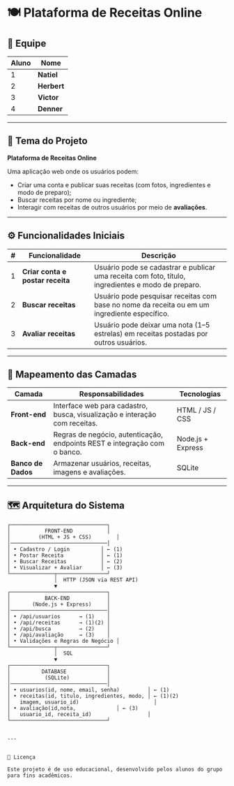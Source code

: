 # 🍽 Plataforma de Receitas Online

## 👥 Equipe
| Aluno | Nome |
|--------|-------|
| 1 | **Natiel** |
| 2 | **Herbert** |
| 3 | **Victor** |
| 4 | **Denner** |


---


## 🎯 Tema do Projeto
**Plataforma de Receitas Online**

Uma aplicação web onde os usuários podem:
- Criar uma conta e publicar suas receitas (com fotos, ingredientes e modo de preparo);
- Buscar receitas por nome ou ingrediente;
- Interagir com receitas de outros usuários por meio de **avaliações**.


---


## ⚙️ Funcionalidades Iniciais

| # | Funcionalidade | Descrição |
|---|----------------|------------|
| 1 | **Criar conta e postar receita** | Usuário pode se cadastrar e publicar uma receita com foto, título, ingredientes e modo de preparo. |
| 2 | **Buscar receitas** | Usuário pode pesquisar receitas com base no nome da receita ou em um ingrediente específico. |
| 3 | **Avaliar receitas** | Usuário pode deixar uma nota (1–5 estrelas) em receitas postadas por outros usuários. |


---


## 🧩 Mapeamento das Camadas

| Camada | Responsabilidades | Tecnologias |
|--------|------------------|--------------|
| **Front-end** | Interface web para cadastro, busca, visualização e interação com receitas. | HTML / JS / CSS |
| **Back-end** | Regras de negócio, autenticação, endpoints REST e integração com o banco. | Node.js + Express |
| **Banco de Dados** | Armazenar usuários, receitas, imagens e avaliações. | SQLite |


---


## 🗺 Arquitetura do Sistema

```text
┌───────────────────────────────┐
│           FRONT-END           │
│         (HTML + JS + CSS)        │
│───────────────────────────────│
│ • Cadastro / Login          │ ← (1)
│ • Postar Receita            │ ← (1)
│ • Buscar Receitas           │ ← (2)
│ • Visualizar + Avaliar      │ ← (3)
└──────────────┬────────────────┘
               │  HTTP (JSON via REST API)
               ▼
┌───────────────────────────────┐
│           BACK-END            │
│       (Node.js + Express)     │
│───────────────────────────────│
│ • /api/usuarios      → (1)    │
│ • /api/receitas      → (1)(2) │
│ • /api/busca         → (2)    │
│ • /api/avaliação     → (3)    │
│ • Validações e Regras de Negócio │
└──────────────┬────────────────┘
               │  SQL
               ▼
┌───────────────────────────────┐
│          DATABASE             │
│           (SQLite)            │
│───────────────────────────────│
│ • usuarios(id, nome, email, senha)         │ ← (1)
│ • receitas(id, titulo, ingredientes, modo, │ ← (1)(2)
│   imagem, usuario_id)                        │
│ • avaliação(id,nota,             │ ← (3)
│   usuario_id, receita_id)                  │
└───────────────────────────────┘


---


📜 Licença

Este projeto é de uso educacional, desenvolvido pelos alunos do grupo para fins acadêmicos.
